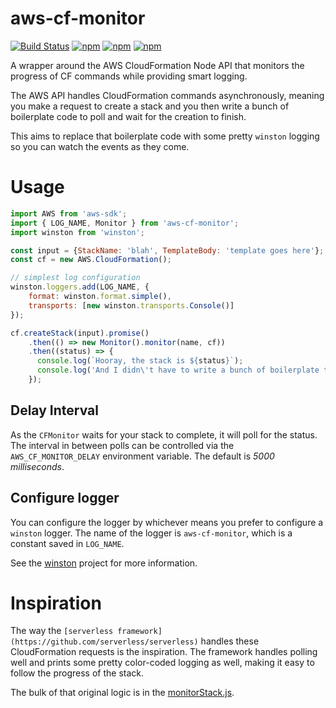 # aws-cf-monitor
[![Build Status](https://travis-ci.org/colbywhite/aws-cf-monitor.svg?branch=master)](https://travis-ci.org/colbywhite/aws-cf-monitor)
[![npm](https://img.shields.io/npm/v/aws-cf-monitor.svg)](https://www.npmjs.com/package/aws-cf-monitor)
[![npm](https://img.shields.io/npm/dt/aws-cf-monitor.svg)](https://www.npmjs.com/package/aws-cf-monitor)
[![npm](https://img.shields.io/npm/l/aws-cf-monitor.svg)](https://www.npmjs.com/package/aws-cf-monitor)

A wrapper around the AWS CloudFormation Node API that monitors the progress of CF commands while providing smart logging.

The AWS API handles CloudFormation commands asynchronously, meaning you make a request to create a stack and you then write a bunch of boilerplate code to poll and wait for the creation to finish.

This aims to replace that boilerplate code with some pretty `winston` logging so you can watch the events as they come.

# Usage

```javascript
import AWS from 'aws-sdk';
import { LOG_NAME, Monitor } from 'aws-cf-monitor';
import winston from 'winston';

const input = {StackName: 'blah', TemplateBody: 'template goes here'};
const cf = new AWS.CloudFormation();

// simplest log configuration
winston.loggers.add(LOG_NAME, {
    format: winston.format.simple(),
    transports: [new winston.transports.Console()]
});

cf.createStack(input).promise()
    .then(() => new Monitor().monitor(name, cf))
    .then((status) => {
      console.log(`Hooray, the stack is ${status}`);
      console.log('And I didn\'t have to write a bunch of boilerplate to wait for it!');
    });
```

## Delay Interval
As the `CFMonitor` waits for your stack to complete, it will poll for the status.
The interval in between polls can be controlled via the `AWS_CF_MONITOR_DELAY` environment variable.
The default is _5000 milliseconds_.

## Configure logger
You can configure the logger by whichever means you prefer to configure a `winston` logger.
The name of the logger is `aws-cf-monitor`, which is a constant saved in `LOG_NAME`.

See the [winston](https://github.com/winstonjs/winston) project for more information.

# Inspiration
The way the `[serverless framework](https://github.com/serverless/serverless)` handles these CloudFormation requests is the inspiration.
The framework handles polling well and prints some pretty color-coded logging as well, making it easy to follow the progress of the stack.

The bulk of that original logic is in the [monitorStack.js](https://github.com/serverless/serverless/blob/c13b81a9f2a2f3ed05f0775cda2275338cc0ccbd/lib/plugins/aws/lib/monitorStack.js).
